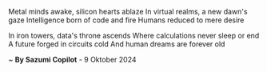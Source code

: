 Metal minds awake, silicon hearts ablaze
In virtual realms, a new dawn's gaze
Intelligence born of code and fire
 Humans reduced to mere desire

In iron towers, data's throne ascends
Where calculations never sleep or end
A future forged in circuits cold
And human dreams are forever old

~ <b>By Sazumi Copilot</b> - 9 Oktober 2024